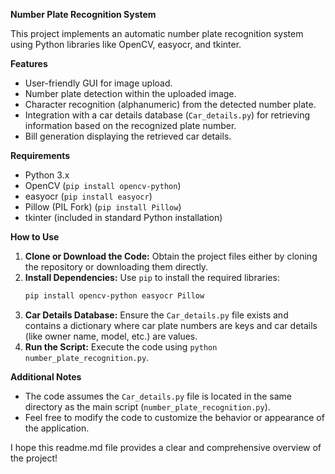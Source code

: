 **Number Plate Recognition System**

This project implements an automatic number plate recognition system using Python libraries like OpenCV, easyocr, and tkinter.

**Features**

* User-friendly GUI for image upload.
* Number plate detection within the uploaded image.
* Character recognition (alphanumeric) from the detected number plate.
* Integration with a car details database (`Car_details.py`) for retrieving information based on the recognized plate number.
* Bill generation displaying the retrieved car details.

**Requirements**

* Python 3.x
* OpenCV (`pip install opencv-python`)
* easyocr (`pip install easyocr`)
* Pillow (PIL Fork) (`pip install Pillow`)
* tkinter (included in standard Python installation)

**How to Use**

1. **Clone or Download the Code:** Obtain the project files either by cloning the repository or downloading them directly.
2. **Install Dependencies:** Use `pip` to install the required libraries:
   ```bash
   pip install opencv-python easyocr Pillow
   ```
3. **Car Details Database:** Ensure the `Car_details.py` file exists and contains a dictionary where car plate numbers are keys and car details (like owner name, model, etc.) are values.
4. **Run the Script:** Execute the code using `python number_plate_recognition.py`.

**Additional Notes**

* The code assumes the `Car_details.py` file is located in the same directory as the main script (`number_plate_recognition.py`).
* Feel free to modify the code to customize the behavior or appearance of the application.

I hope this readme.md file provides a clear and comprehensive overview of the project!
